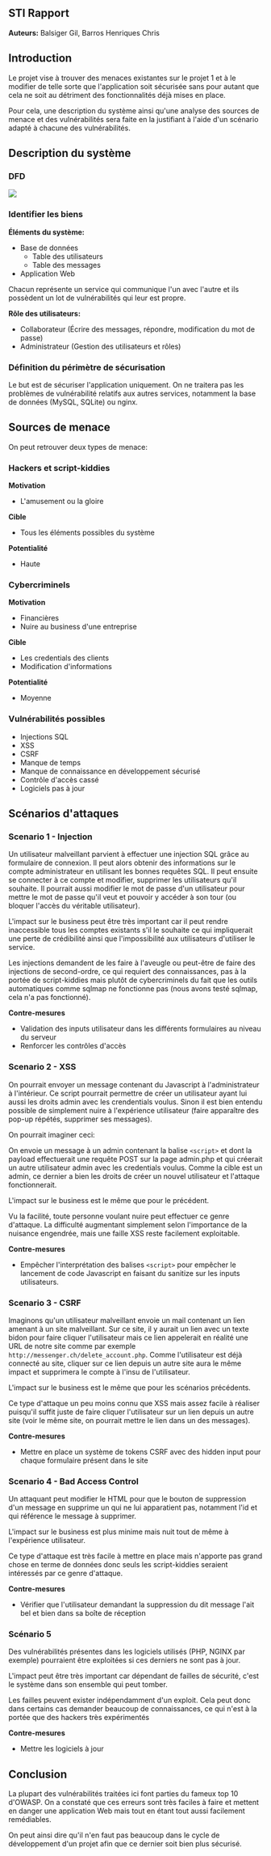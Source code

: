 ## STI Rapport



**Auteurs:** Balsiger Gil, Barros Henriques Chris 





## Introduction

Le projet vise à trouver des menaces existantes sur le projet 1 et à le modifier de telle sorte que l'application soit sécurisée sans pour autant que cela ne soit au détriment des fonctionnalités déjà mises en place. 

Pour cela, une description du système ainsi qu'une analyse des sources de menace et des vulnérabilités sera faite en la justifiant à l'aide d'un scénario adapté à chacune des vulnérabilités.



## Description du système



### DFD

![](img/dataflow_diagram.png)



### Identifier les biens



**Éléments du système:**

- Base de données
  - Table des utilisateurs
  - Table des messages
- Application Web

Chacun représente un service qui communique l'un avec l'autre et ils possèdent un lot de vulnérabilités qui leur est propre. 



**Rôle des utilisateurs:**

- Collaborateur (Écrire des messages, répondre, modification du mot de passe)
- Administrateur (Gestion des utilisateurs et rôles)



### Définition du périmètre de sécurisation

Le but est de sécuriser l'application uniquement. On ne traitera pas les problèmes de vulnérabilité relatifs aux autres services, notamment la base de données (MySQL, SQLite) ou nginx.

## Sources de menace

On peut retrouver deux types de menace:

### Hackers et script-kiddies

**Motivation**

- L'amusement ou la gloire

**Cible**

- Tous les éléments possibles du système

**Potentialité**

- Haute


### Cybercriminels

**Motivation**

- Financières
- Nuire au business d'une entreprise

**Cible**

- Les credentials des clients
- Modification d'informations

**Potentialité**

- Moyenne


### Vulnérabilités possibles

- Injections SQL
- XSS
- CSRF
- Manque de temps
- Manque de connaissance en développement sécurisé
- Contrôle d'accès cassé
- Logiciels pas à jour



## Scénarios d'attaques

### Scenario 1 - Injection

Un utilisateur malveillant parvient à effectuer une injection SQL grâce au formulaire de connexion. Il peut alors obtenir des informations sur le compte administrateur en utilisant les bonnes requêtes SQL. Il peut ensuite se connecter à ce compte et modifier, supprimer les utilisateurs qu'il souhaite. Il pourrait aussi modifier le mot de passe d'un utilisateur pour mettre le mot de passe qu'il veut et pouvoir y accéder à son tour (ou bloquer l'accès du véritable utilisateur).

L'impact sur le business peut être très important car il peut rendre inaccessible tous les comptes existants s'il le souhaite ce qui impliquerait une  perte de crédibilité ainsi que l'impossibilité aux utilisateurs d'utiliser le service.

Les injections demandent de les faire à l'aveugle ou peut-être de faire des injections de second-ordre, ce qui requiert des connaissances, pas à la portée de script-kiddies mais plutôt de cybercriminels du fait que les outils automatiques comme sqlmap ne fonctionne pas (nous avons testé sqlmap, cela n'a pas fonctionné).



**Contre-mesures**

- Validation des inputs utilisateur dans les différents formulaires au niveau du serveur
- Renforcer les contrôles d'accès


### Scenario 2 - XSS

On pourrait envoyer un message contenant du Javascript à l'administrateur à l'intérieur. Ce script pourrait permettre de créer un utilisateur ayant lui aussi les droits admin avec les crendentials voulus. Sinon il est bien entendu possible de simplement nuire à l'expérience utilisateur (faire apparaître des pop-up répétés, supprimer ses messages).

On pourrait imaginer ceci:

On envoie un message à un admin contenant la balise `<script>` et dont la payload effectuerait une requête POST sur la page admin.php et qui créerait un autre utilisateur admin avec les credentials voulus. Comme la cible est un admin, ce dernier a bien les droits de créer un nouvel utilisateur et l'attaque fonctionnerait. 

L'impact sur le business est le même que pour le précédent.

Vu la facilité, toute personne voulant nuire peut effectuer ce genre d'attaque. La difficulté augmentant simplement selon l'importance de la nuisance engendrée, mais une faille XSS reste facilement exploitable.

**Contre-mesures**

- Empêcher l'interprétation des balises `<script>` pour empêcher le lancement de code Javascript en faisant du sanitize sur les inputs utilisateurs.

### Scenario 3 - CSRF

Imaginons qu'un utilisateur malveillant envoie un mail contenant un lien amenant à un site malveillant. Sur ce site, il y aurait un lien avec un texte bidon pour faire cliquer l'utilisateur mais ce lien appelerait en réalité une URL de notre site comme par exemple `http://messenger.ch/delete_account.php`. Comme l'utilisateur est déjà connecté au site, cliquer sur ce lien depuis un autre site aura le même impact et supprimera le compte à l'insu de l'utilisateur.

L'impact sur le business est le même que pour les scénarios précédents.

Ce type d'attaque un peu moins connu que XSS mais assez facile à réaliser puisqu'il suffit juste de faire cliquer l'utilisateur sur un lien depuis un autre site (voir le même site, on pourrait mettre le lien dans un des messages).


**Contre-mesures**

- Mettre en place un système de tokens CSRF avec des hidden input pour chaque formulaire présent dans le site


### Scenario 4 - Bad Access Control

Un attaquant peut modifier le HTML pour que le bouton de suppression d'un message en supprime un qui ne lui apparatient pas, notamment l'id et qui référence le message à supprimer. 

L'impact sur le business est plus minime mais nuit tout de même à l'expérience utilisateur.

Ce type d'attaque est très facile à mettre en place mais n'apporte pas grand chose en terme de données donc seuls les script-kiddies seraient intéressés par ce genre d'attaque.



**Contre-mesures**

- Vérifier que l'utilisateur demandant la suppression du dit message l'ait bel et bien dans sa boîte de réception



### Scénario 5

Des vulnérabilités présentes dans les logiciels utilisés (PHP, NGINX par exemple) pourraient être exploitées si ces derniers ne sont pas à jour. 

L'impact peut être très important car dépendant de failles de sécurité, c'est le système dans son ensemble qui peut tomber.

Les failles peuvent exister indépendamment d'un exploit. Cela peut donc dans certains cas demander beaucoup de connaissances, ce qui n'est à la portée que des hackers très expérimentés

**Contre-mesures**

- Mettre les logiciels à jour



## Conclusion

La plupart des vulnérabilités traitées ici font parties du fameux top 10 d'OWASP. On a constaté que ces erreurs sont très faciles à faire et mettent en danger une application Web mais tout en étant tout aussi facilement remédiables. 

On peut ainsi dire qu'il n'en faut pas beaucoup dans le cycle de développement d'un projet afin que ce dernier soit bien plus sécurisé.

